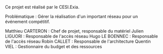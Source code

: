 Ce projet est réalisé par le CESI.Exia.


Problématique     :
Gérer la réalisation d'un important réseau pour un événement compétitif.



Matthieu CARTERON	: Chef de projet, responsable du matériel
Julien LIGUORI		: Responsable de l'accès réseau
Hugo LE BOENNEC	  : Responsable de l'accès réseau
Robin CALLET		  : Responsable de l'architecture
Quentin VIEL		  : Gestionnaire du budget et des ressources
